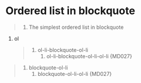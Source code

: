 # Ordered list in blockquote

> 1. The simplest ordered list in blockquote

1. ol

   > 1. ol-li-blockquote-ol-li
   >    1. ol-li-blockquote-ol-li-ol-li {MD027}

> 1. blockquote-ol-li
>    1. blockquote-ol-li-ol-li {MD027}
